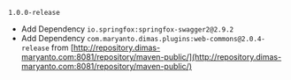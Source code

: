`1.0.0-release`

- Add Dependency `io.springfox:springfox-swagger2@2.9.2`
- Add Dependency `com.maryanto.dimas.plugins:web-commons@2.0.4-release` from [http://repository.dimas-maryanto.com:8081/repository/maven-public/](http://repository.dimas-maryanto.com:8081/repository/maven-public/)